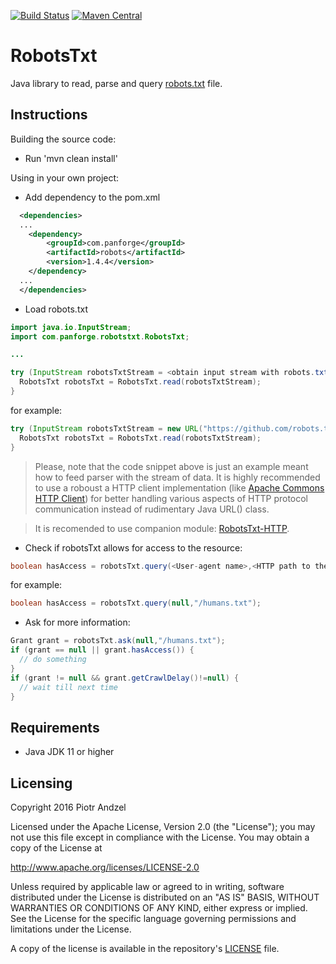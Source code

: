 [![Build Status](https://travis-ci.org/pandzel/RobotsTxt.png?branch=master)](https://travis-ci.org/pandzel/RobotsTxt)
[![Maven Central](https://img.shields.io/maven-central/v/com.panforge/robots.svg?label=Maven%20Central)](https://search.maven.org/search?q=g:%22com.panforge%22%20AND%20a:%22robots%22)

# RobotsTxt
Java library to read, parse and query [robots.txt](http://www.robotstxt.org/orig.html) file.

## Instructions

Building the source code:

* Run 'mvn clean install'

Using in your own project:

* Add dependency to the pom.xml

```xml
  <dependencies>
  ...
    <dependency>
        <groupId>com.panforge</groupId>
        <artifactId>robots</artifactId>
        <version>1.4.4</version>
    </dependency>
  ...
  </dependencies>
```

* Load robots.txt

```java
import java.io.InputStream;
import com.panforge.robotstxt.RobotsTxt;

...

try (InputStream robotsTxtStream = <obtain input stream with robots.txt content>;) {
  RobotsTxt robotsTxt = RobotsTxt.read(robotsTxtStream);
}
```

for example:

```java
try (InputStream robotsTxtStream = new URL("https://github.com/robots.txt").openStream()) {
  RobotsTxt robotsTxt = RobotsTxt.read(robotsTxtStream);
}
```

> Please, note that the code snippet above is just an example meant how to feed parser with the stream of data. It is highly recommended
to use a roboust a HTTP client implementation (like [Apache Commons HTTP Client](https://hc.apache.org/httpcomponents-client-ga/)) for better handling various aspects of HTTP protocol communication instead of rudimentary Java URL() class. 

> It is recomended to use companion module: [RobotsTxt-HTTP](https://github.com/pandzel/RobotsTxt-HTTP).

* Check if robotsTxt allows for access to the resource:

```java
boolean hasAccess = robotsTxt.query(<User-agent name>,<HTTP path to the resource>);
```

for example:

```java
boolean hasAccess = robotsTxt.query(null,"/humans.txt");
```

* Ask for more information:

```java
Grant grant = robotsTxt.ask(null,"/humans.txt");
if (grant == null || grant.hasAccess()) {
  // do something
}
if (grant != null && grant.getCrawlDelay()!=null) {
  // wait till next time
}
```

## Requirements

* Java JDK 11 or higher

## Licensing
Copyright 2016 Piotr Andzel

Licensed under the Apache License, Version 2.0 (the "License");
you may not use this file except in compliance with the License.
You may obtain a copy of the License at

   http://www.apache.org/licenses/LICENSE-2.0

Unless required by applicable law or agreed to in writing, software
distributed under the License is distributed on an "AS IS" BASIS,
WITHOUT WARRANTIES OR CONDITIONS OF ANY KIND, either express or implied.
See the License for the specific language governing permissions and
limitations under the License.

A copy of the license is available in the repository's [LICENSE](LICENSE.txt) file.

